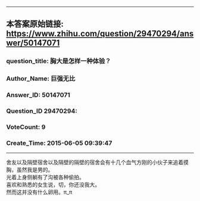 ----------------------------------------
## 本答案原始链接: https://www.zhihu.com/question/29470294/answer/50147071
### question_title: 胸大是怎样一种体验？
### Author_Name: 巨强无比
### Answer_ID: 50147071
### Question_ID 29470294: 
### VoteCount: 9
### Create_Time: 2015-06-05 09:39:47
----------------------------------------
舍友以及隔壁宿舍以及隔壁的隔壁的宿舍会有十几个血气方刚的小伙子来追着摸胸，虽然我是男的。  
光着上身侧躺有了沟被各种偷拍。  
喜欢和熟悉的女生说，切，你还没我大。  
然而这并没有什么卵用。π_π

